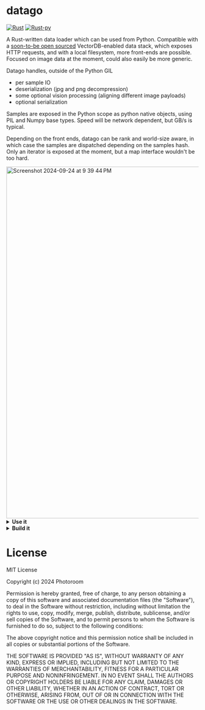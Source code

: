 # datago

[![Rust](https://github.com/Photoroom/datago/actions/workflows/rust.yml/badge.svg)](https://github.com/Photoroom/datago/actions/workflows/rust.yml)
[![Rust-py](https://github.com/Photoroom/datago/actions/workflows/ci-cd.yml/badge.svg)](https://github.com/Photoroom/datago/actions/workflows/ci-cd.yml)

A Rust-written data loader which can be used from Python. Compatible with a [soon-to-be open sourced](https://github.com/Photoroom/dataroom) VectorDB-enabled data stack, which exposes HTTP requests, and with a local filesystem, more front-ends are possible. Focused on image data at the moment, could also easily be more generic.

Datago handles, outside of the Python GIL

- per sample IO
- deserialization (jpg and png decompression)
- some optional vision processing (aligning different image payloads)
- optional serialization

Samples are exposed in the Python scope as python native objects, using PIL and Numpy base types.
Speed will be network dependent, but GB/s is typical.

Depending on the front ends, datago can be rank and world-size aware, in which case the samples are dispatched depending on the samples hash. Only an iterator is exposed at the moment, but a map interface wouldn't be too hard.

<img width="922" alt="Screenshot 2024-09-24 at 9 39 44 PM" src="https://github.com/user-attachments/assets/b58002ce-f961-438b-af72-9e1338527365">

<details> <summary><strong>Use it</strong></summary>

You can simply install datago with `[uv] pip install datago`

## Use the package from Python

Please note that in all the of the following cases, you can directly get an IterableDataset (torch compatible) with the following code snippet

```python
from dataset import DatagoIterDataset
client_config = {} # See below for examples
datago_dataset = DatagoIterDataset(client_config, return_python_types=True)
```

`return_python_types` enforces that images will be of the PIL.Image sort for instance, being an external binary module should be transparent.

<details> <summary><strong>Dataroom</strong></summary>

```python
from datago import DatagoClient, initialize_logging
import os
import json

# Respects RUST_LOG=INFO env var for setting log level
# If omitted the logger will be initialized when the client starts.
initialize_logging()

config = {
    "source_config": {
        "sources": os.environ.get("DATAROOM_TEST_SOURCE", ""),
        "page_size": 500,
    },
    "limit": 200,
    "rank": 0,
    "world_size": 1,
    "samples_buffer_size": 32,
}

client = DatagoClient(json.dumps(config))

for _ in range(10):
    sample = client.get_sample()
```

Please note that the image buffers will be passed around as raw pointers, see below (we provide python utils to convert to PIL types).

</details><details> <summary><strong>Local files</strong></summary>

To test datago while serving local files (jpg, png, ..), code would look like the following.
**Note that datago serving files with a lot of concurrent threads means that, even if random_order is not set,
there will be some randomness in the sample ordering.**

```python
from datago import DatagoClient, initialize_logging
import os
import json

# Can also set the log level directly instead of using RUST_LOG env var
initialize_logging(log_level="warn")

config = {
    "source_type": "file",
    "source_config": {
        "root_path": "myPath",
        "random_order": False, # True if used directly for training
    },
    "limit": 200,
    "rank": 0,
    "world_size": 1,
    "samples_buffer_size": 32,
}

client = DatagoClient(json.dumps(config))

for _ in range(10):
    sample = client.get_sample()
```

</details>


## Match the raw exported buffers with typical python types

See helper functions provided in `raw_types.py`, should be self explanatory. Check python benchmarks for examples. As mentioned above, we also provide a wrapper so that you get a `dataset` directly.

## Logging
We are using the [log](https://docs.rs/log/latest/log/) crate with [env_logger](https://docs.rs/env_logger/latest/env_logger/).
You can set the log level using the RUST_LOG environment variable. E.g. `RUST_LOG=INFO`.

When using the library from Python, `env_logger` will be initialized automatically when creating a `DatagoClient`. There is also a `initialize_logging` function in the `datago` module, which if called before using a client, allows to customize the log level. This only works if RUST_LOG is not set.

</details><details> <summary><strong>Build it</strong></summary>

## Preamble

Just install the rust toolchain via rustup

## [Apple Silicon MacOS only]

If you are using an Apple Silicon Mac OS machine, create a `.cargo/config` file and paste the following:
```
[target.x86_64-apple-darwin]
rustflags = [
  "-C", "link-arg=-undefined",
  "-C", "link-arg=dynamic_lookup",
]

[target.aarch64-apple-darwin]
rustflags = [
  "-C", "link-arg=-undefined",
  "-C", "link-arg=dynamic_lookup",
]
```

## Build a benchmark CLI
`Cargo run --release --  -h` to get all the information, should be fairly straightforward

## Run the rust test suite

From the datago folder

```bash
cargo test
```

## Generate the python package binaries manually

Build a wheel useable locally

```bash
maturin build -i python3.11 --release --target "x86_64-unknown-linux-gnu"
```

Build a wheel which can be uploaded to pypi or related

- either use a manylinux docker image

- or cross compile using zip

```bash
maturin build -i python3.11 --release --target "x86_64-unknown-linux-gnu" --manylinux 2014 --zig
```

then you can `pip install` from `target/wheels`

## Update the pypi release (maintainers)

Create a new tag and a new release in this repo, a new package will be pushed automatically.

</details>

# License

MIT License

Copyright (c) 2024 Photoroom

Permission is hereby granted, free of charge, to any person obtaining a copy
of this software and associated documentation files (the "Software"), to deal
in the Software without restriction, including without limitation the rights
to use, copy, modify, merge, publish, distribute, sublicense, and/or sell
copies of the Software, and to permit persons to whom the Software is
furnished to do so, subject to the following conditions:

The above copyright notice and this permission notice shall be included in all
copies or substantial portions of the Software.

THE SOFTWARE IS PROVIDED "AS IS", WITHOUT WARRANTY OF ANY KIND, EXPRESS OR
IMPLIED, INCLUDING BUT NOT LIMITED TO THE WARRANTIES OF MERCHANTABILITY,
FITNESS FOR A PARTICULAR PURPOSE AND NONINFRINGEMENT. IN NO EVENT SHALL THE
AUTHORS OR COPYRIGHT HOLDERS BE LIABLE FOR ANY CLAIM, DAMAGES OR OTHER
LIABILITY, WHETHER IN AN ACTION OF CONTRACT, TORT OR OTHERWISE, ARISING FROM,
OUT OF OR IN CONNECTION WITH THE SOFTWARE OR THE USE OR OTHER DEALINGS IN THE
SOFTWARE.
